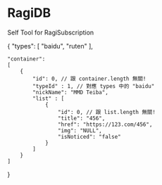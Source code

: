 # RagiDB
Self Tool for RagiSubscription


{
	"types": [
		"baidu",
		"ruten"
	],

	"container":
	[
		{
			"id": 0, // 跟 container.length 無關!
			"typeId" : 1, // 對應 types 中的 "baidu"
			"nickName": "MMD Teiba",
			"list" : [
				{
					"id": 0, // 跟 list.length 無關!
					"title": "456",
					"href": "https://123.com/456",
					"img": "NULL",
					"isNoticed": "false"
				}
			]
		}
	]
}
